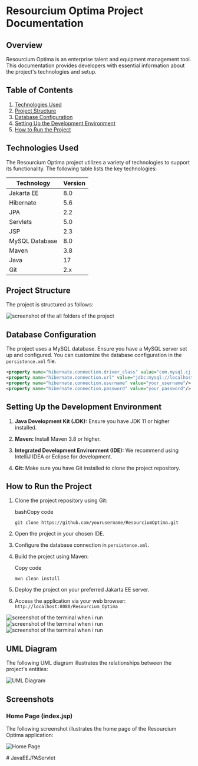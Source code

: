 # Resourcium Optima Project Documentation

## Overview

Resourcium Optima is an enterprise talent and equipment management tool. This documentation provides developers with essential information about the project's technologies and setup.

## Table of Contents

1. [Technologies Used](#technologies-used)
2. [Project Structure](#project-structure)
3. [Database Configuration](#database-configuration)
4. [Setting Up the Development Environment](#setting-up-the-development-environment)
5. [How to Run the Project](#how-to-run-the-project)

## Technologies Used

The Resourcium Optima project utilizes a variety of technologies to support its functionality. The following table lists the key technologies:

| Technology       | Version |
|------------------|---------|
| Jakarta EE       | 8.0     |
| Hibernate        | 5.6     |
| JPA              | 2.2     |
| Servlets         | 5.0     |
| JSP              | 2.3     |
| MySQL Database   | 8.0     |
| Maven            | 3.8     |
| Java             | 17      |
| Git              | 2.x     |

## Project Structure

The project is structured as follows:

![screenshot of the all folders of the project ](docs/scr_1.png)

## Database Configuration

The project uses a MySQL database. Ensure you have a MySQL server set up and configured. You can customize the database configuration in the `persistence.xml` file.

```xml
<property name="hibernate.connection.driver_class" value="com.mysql.cj.jdbc.Driver"/>
<property name="hibernate.connection.url" value="jdbc:mysql://localhost:3306/your_database"/>
<property name="hibernate.connection.username" value="your_username"/>
<property name="hibernate.connection.password" value="your_password"/>
```
## Setting Up the Development Environment

1.  **Java Development Kit (JDK):** Ensure you have JDK 11 or higher installed.

2.  **Maven:** Install Maven 3.8 or higher.

3.  **Integrated Development Environment (IDE):** We recommend using IntelliJ IDEA or Eclipse for development.

4.  **Git:** Make sure you have Git installed to clone the project repository.


## How to Run the Project

1.  Clone the project repository using Git:

    bashCopy code

    `git clone https://github.com/yourusername/ResourciumOptima.git`

2.  Open the project in your chosen IDE.

3.  Configure the database connection in `persistence.xml`.

4.  Build the project using Maven:

    Copy code

    `mvn clean install`

5.  Deploy the project on your preferred Jakarta EE server.

6.  Access the application via your web browser: `http://localhost:8080/Resourcium_Optima`


![screenshot of the terminal when i run ](docs/scr_2.png)
![screenshot of the terminal when i run ](docs/scr_3.png)
![screenshot of the terminal when i run ](docs/scr_4.png)

## UML Diagram

The following UML diagram illustrates the relationships between the project's entities:

![UML Diagram](docs/scr_6.png)

## Screenshots

### Home Page (index.jsp)

The following screenshot illustrates the home page of the Resourcium Optima application:

![Home Page](docs/scr_7.png)

#   J a v a E E _ J P A _ S e r v l e t  
 